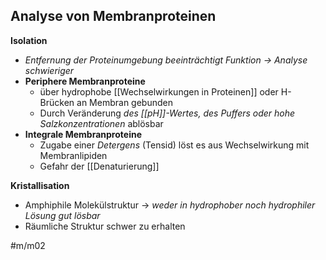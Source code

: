 ## Analyse von Membranproteinen

**Isolation**

- *Entfernung der Proteinumgebung beeinträchtigt Funktion → Analyse schwieriger*
- **Periphere Membranproteine**
    - über hydrophobe [[Wechselwirkungen in Proteinen]] oder H-Brücken an Membran gebunden
    - Durch Veränderung *des [[pH]]-Wertes, des Puffers oder hohe Salzkonzentrationen* ablösbar
- **Integrale Membranproteine**
    - Zugabe einer *Detergens* (Tensid) löst es aus Wechselwirkung mit Membranlipiden
    - Gefahr der [[Denaturierung]]

**Kristallisation** 

- Amphiphile Molekülstruktur → *weder in hydrophober noch hydrophiler Lösung gut lösbar*
- Räumliche Struktur schwer zu erhalten

#m/m02